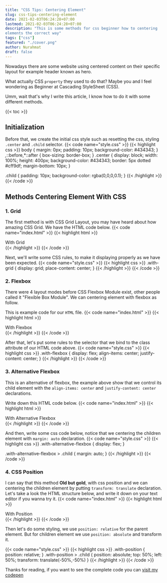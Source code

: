 ```yaml
---
title: "CSS Tips: Centering Element"
slug: css-tips-centering-element
date: 2021-02-03T06:24:28+07:00
lastmod: 2021-02-03T06:24:28+07:00
description: "This is some methods for css beginner how to centering
elements the correct way"
tags: ["css"]
featured: "./cover.png"
author: Nurahmat
draft: false
---
```

Nowadays there are some website using centered content
on their specific layout for example header known as hero.

What actually CSS `property` they used to do that? Maybe you and I feel
wondering as Beginner at Cascading StyleSheet (CSS).

Umm, wait that's why I write this article, I know how to
do it with some different methods.

{{< toc >}}

## Initialization
Before that, we create the initial css style such as resetting the css,
styling `.center` and `.child` selector.
{{< code name="style.css" >}}
{{< highlight css >}}
body {
  margin: 0px;
  padding: 10px;
  background-color: #434343;
}
*,*::before,*::after {
  box-sizing: border-box;
}
.center {
  display: block;
  width: 100%;
  height: 400px;
  background-color: #434343;
  border: 5px dotted #cff9df;
  margin-bottom: 10px;
}

.child {
  padding: 10px;
  background-color: rgba(0,0,0,0.1);
}
{{< /highlight >}}
{{< /code >}}

## Methods Centering Element With CSS
### 1. Grid
The first method is with CSS Grid Layout, you may have heard about how
amazing CSS Grid. We have the HTML code below.
{{< code name="index.html" >}}
{{< highlight html >}}
<div class="center with-grid">
  <div class="child">
        With Grid
  </div>
</div>
{{< /highlight >}}
{{< /code >}}

Next, we'll write some CSS rules, to make it displaying properly as we have
been expected.
{{< code name="style.css" >}}
{{< highlight css >}}
.with-grid {
  display: grid;
  place-content: center;
}
{{< /highlight >}}
{{< /code >}}

### 2. Flexbox
There were 4 layout modes before CSS Flexbox Module exist, other people
called it "Flexible Box Module". We can centering element with flexbox as
follow.

This is example code for our `HTML` file.
{{< code name="index.html" >}}
{{< highlight html >}}
<div class="center with-flexbox">
  <div class="child">
        With Flexbox
  </div>
</div>
{{< /highlight >}}
{{< /code >}}

After that, let's put some rules to the selector that we bind to the class
attribute of our HTML code above.
{{< code name="style.css" >}}
{{< highlight css >}}
.with-flexbox {
  display: flex;
  align-items: center;
  justify-content: center;
}
{{< /highlight >}}
{{< /code >}}

### 3. Alternative Flexbox
This is an alternative of flexbox, the example above show that we control
its child element with the `align-items: center` and `justify-content: center` declarations.

Write down this HTML code below.
{{< code name="index.html" >}}
{{< highlight html >}}
<div class="center with-alternative-flexbox">
  <div class="child">
        With Alternative Flexbox
  </div>
</div>
{{< /highlight >}}
{{< /code >}}

And then, write some css code below, notice that we centering the children element
with `margin: auto` declaration.
{{< code name="style.css" >}}
{{< highlight css >}}
.with-alternative-flexbox {
  display: flex;
}

.with-alternative-flexbox > .child {
  margin: auto;
}
{{< /highlight >}}
{{< /code >}}

### 4. CSS Position
I can say that this method **Old but gold**, with css position and
we can centering the children element by putting `transform: translate`
declaration. Let's take a look the HTML structure below, and write it down
on your text editor if you wanna try it.
{{< code name="index.html" >}}
{{< highlight html >}}
<div class="center with-position">
  <div class="child">
        With Position
  </div>
</div>
{{< /highlight >}}
{{< /code >}}

Then let's do some styling, we use `position: relative` for the parent
element. But for children element we use `position: absolute` and transform
it.

{{< code name="style.css" >}}
{{< highlight css >}}
.with-position {
  position: relative;
}
.with-position > .child {
  position: absolute;
  top: 50%;
  left: 50%;
  transform: translate(-50%,-50%)
}
{{< /highlight >}}
{{< /code >}}

Thanks for reading, if you want to see the complete code you can [visit my
codepen](https://codepen.io/nurofsun/pen/MWjvxbM)
